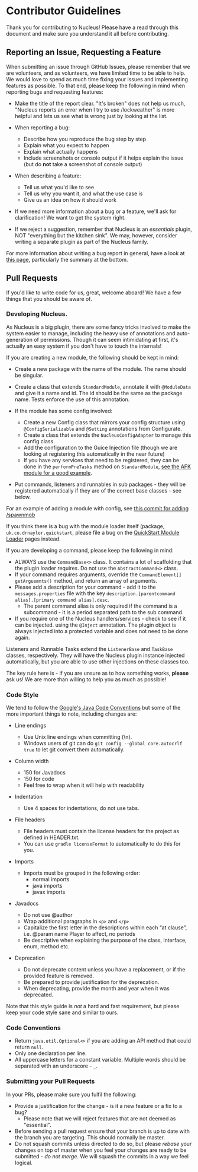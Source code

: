 Contributor Guidelines
===

Thank you for contributing to Nucleus! Please have a read through this document and make sure you understand it all
before contributing.

## Reporting an Issue, Requesting a Feature

When submitting an issue through GitHub Issues, please remember that we are volunteers, and as volunteers, we have
limited time to be able to help. We would love to spend as much time fixing your issues and implementing features
as possible. To that end, please keep the following in mind when reporting bugs and requesting features:

* Make the title of the report clear. "It's broken" does not help us much, "Nucleus reports an error when I try to use
/lockweather" is more helpful and lets us see what is wrong just by looking at the list.

* When reporting a bug:
    * Describe how you reproduce the bug step by step
    * Explain what you expect to happen
    * Explain what actually happens
    * Include screenshots or console output if it helps explain the issue
    (but do **not** take a screenshot of console output)

* When describing a feature:
    * Tell us what you'd like to see
    * Tell us why you want it, and what the use case is
    * Give us an idea on how it should work

* If we need more information about a bug or a feature, we'll ask for clarification! We want to get the system right.

* If we reject a suggestion, remember that Nucleus is an _essentials_ plugin, NOT "everything but the kitchen sink".
We may, however, consider writing a separate plugin as part of the Nucleus family.

For more information about writing a bug report in general, have a look at [this page](http://www.chiark.greenend.org.uk/~sgtatham/bugs.html),
particularly the summary at the bottom.

## Pull Requests

If you'd like to write code for us, great, welcome aboard! We have a few things that you should be aware of.

### Developing Nucleus.

As Nucleus is a big plugin, there are some fancy tricks involved to make the system easier to manage, including the
heavy use of annotations and auto-generation of permissions. Though it can seem intimidating at first, it's actually an easy
system if you don't have to touch the internals!

If you are creating a new module, the following should be kept in mind:

* Create a new package with the name of the module. The name should be singular.

* Create a class that extends `StandardModule`, annotate it with `@ModuleData` and give it a name and id. The id should be the same as the package name. Tests enforce the use of this annotation.

* If the module has some config involved:
    * Create a new Config class that mirrors your config structure using `@ConfigSerializable` and `@Setting` annotations from Configurate.
    * Create a class that extends the `NucleusConfigAdapter` to manage this config class.
    * Add the configuration to the Guice Injection file (though we are looking at registering this automatically in the near future)
    * If you have any services that need to be registered, they can be done in the `performPreTasks` method on `StandardModule`, [see the AFK module for a good example](https://github.com/NucleusPowered/Nucleus/blob/master/src/main/java/io/github/nucleuspowered/nucleus/modules/afk/AFKModule.java).
 
* Put commands, listeners and runnables in sub packages - they will be registered automatically if they are of the correct base classes - see below.

For an example of adding a module with config, see [this commit for adding /spawnmob](https://github.com/NucleusPowered/Nucleus/commit/3c071f5b743c1cb1e965214107a99b594444b3e6)

If you think there is a bug with the module loader itself (package, `uk.co.drnaylor.quickstart`, please file a bug on the [QuickStart Module Loader](https://github.com/NucleusPowered/QuickStartModuleLoader) pages instead.

If you are developing a command, please keep the following in mind:

* ALWAYS use the `CommandBase<>` class. It contains a lot of scaffolding that the plugin loader requires. Do not use the `AbstractCommand<>` class.
* If your command requires arguments, override the `CommandElement[] getArguemnts()` method, and return an array of arguments.
* Please add a description for your command - add it to the `messages.properties` file with the key
`description.[parentcommand alias].[primary command alias].desc`.
    * The parent command alias is only required if the command is a subcommand - it is a period separated path to the sub command.
* If you require one of the Nucleus handlers/services - check to see if it can be injected. using the `@Inject` annotation.
The plugin object is always injected into a protected variable and does not need to be done again.

Listeners and Runnable Tasks extend the `ListenerBase` and `TaskBase` classes, respectively. They will have the Nucleus plugin instance injected automatically, but you are able to use other injections on these classes too.

The key rule here is - if you are unsure as to how something works, **please** ask us! We are more than willing to help you as much as possible!

### Code Style

We tend to follow the [Google's Java Code Conventions](https://google.github.io/styleguide/javaguide.html) but some of
the more important things to note, including changes are:

* Line endings
    * Use Unix line endings when committing (\n).
    * Windows users of git can do `git config --global core.autocrlf true` to let git convert them automatically.

* Column width
    * 150 for Javadocs
    * 150 for code
    * Feel free to wrap when it will help with readability

* Indentation
    * Use 4 spaces for indentations, do not use tabs.

* File headers
    * File headers must contain the license headers for the project as defined in HEADER.txt.
    * You can use `gradle licenseFormat` to automatically to do this for you.

* Imports
    * Imports must be grouped in the following order:
        * normal imports
        * java imports
        * javax imports

* Javadocs
    * Do not use @author
    * Wrap additional paragraphs in `<p>` and `</p>`
    * Capitalize the first letter in the descriptions within each “at clause”,
    i.e. @param name Player to affect, no periods
    * Be descriptive when explaining the purpose of the class, interface,
    enum, method etc.

* Deprecation
    * Do not deprecate content unless you have a replacement, or if the provided feature is removed.
    * Be prepared to provide justification for the deprecation.
    * When deprecating, provide the month and year when it was deprecated.

Note that this style guide is _not_ a hard and fast requirement, but please keep your code style sane and similar
to ours.

### Code Conventions
* Return `java.util.Optional<>` if you are adding an API method that could return `null`.
* Only one declaration per line.
* All uppercase letters for a constant variable. Multiple words should be
separated with an underscore - `_`.

### Submitting your Pull Requests
In your PRs, please make sure you fulfil the following:

* Provide a justification for the change - is it a new feature or a fix to a bug?
    * Please note that we will reject features that are not deemed as "essential".
* Before sending a pull request ensure that your branch is up to date with the
branch you are targeting. This should normally be master.
* Do not squash commits unless directed to do so, but please _rebase_ your changes on
top of master when you feel your changes are ready to be submitted - _do not merge_.
We will squash the commits in a way we feel logical.
